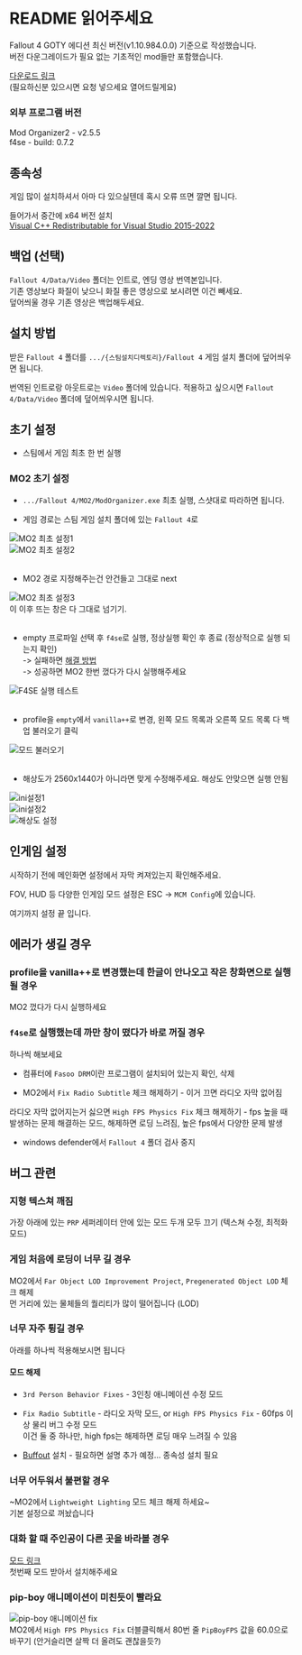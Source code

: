 # README 읽어주세요  
Fallout 4 GOTY 에디션 최신 버전(v1.10.984.0.0) 기준으로 작성했습니다.  
버전 다운그레이드가 필요 없는 기초적인 mod들만 포함했습니다.  

[다운로드 링크](https://drive.google.com/file/d/1UhTZHqjqYRUkBb833AgqeU3l3iCOoWH9/view?usp=drive_link)  
(필요하신분 있으시면 요청 넣으세요 열어드릴게요)  

### 외부 프로그램 버전  
Mod Organizer2 - v2.5.5  
f4se - build: 0.7.2  

## 종속성
게임 많이 설치하셔서 아마 다 있으실텐데 혹시 오류 뜨면 깔면 됩니다.  

들어가서 중간에 x64 버전 설치  
[Visual C++ Redistributable for Visual Studio 2015-2022](https://learn.microsoft.com/en-us/cpp/windows/latest-supported-vc-redist?view=msvc-170)  

## 백업 (선택)  
`Fallout 4/Data/Video` 폴더는 인트로, 엔딩 영상 번역본입니다.  
기존 영상보다 화질이 낮으니 화질 좋은 영상으로 보시려면 이건 빼세요.  
덮어씌울 경우 기존 영상은 백업해두세요.  

## 설치 방법  
받은 `Fallout 4` 폴더를 `.../{스팀설치디렉토리}/Fallout 4` 게임 설치 폴더에 덮어씌우면 됩니다.  

번역된 인트로랑 아웃트로는 `Video` 폴더에 있습니다. 적용하고 싶으시면 `Fallout 4/Data/Video` 폴더에 덮어씌우시면 됩니다.  

## 초기 설정  
- 스팀에서 게임 최초 한 번 실행  

### MO2 초기 설정  
- `.../Fallout 4/MO2/ModOrganizer.exe` 최초 실행, 스샷대로 따라하면 됩니다.  

- 게임 경로는 스팀 게임 설치 폴더에 있는 `Fallout 4`로  

![MO2 최초 설정1](./readmeimg/portable.png)  
![MO2 최초 설정2](./readmeimg/local-ini.png)  
<br>

- MO2 경로 지정해주는건 안건들고 그대로 next  

![MO2 최초 설정3](./readmeimg/MO2경로.png)  
이 이후 뜨는 창은 다 그대로 넘기기.  
<br>

- empty 프로파일 선택 후 `f4se`로 실행, 정상실행 확인 후 종료 (정상적으로 실행 되는지 확인)  
-> 실패하면 [해결 방법](#f4se로-실행했는데-까만-창이-떴다가-바로-꺼질-경우)  
-> 성공하면 MO2 한번 껐다가 다시 실행해주세요  

![F4SE 실행 테스트](./readmeimg/F4SE실행-테스트.png)  
<br>

- profile을 `empty`에서 `vanilla++`로 변경, 왼쪽 모드 목록과 오른쪽 모드 목록 다 백업 불러오기 클릭  

![모드 불러오기](./readmeimg/모드불러오기.png)  
<br>

- 해상도가 2560x1440가 아니라면 맞게 수정해주세요. 해상도 안맞으면 실행 안됨  

![ini설정1](./readmeimg/ini설정1.png)  
![ini설정2](./readmeimg/ini설정2-해상도,전체화면.png)  
![해상도 설정](./readmeimg/해상도설정.png)  

## 인게임 설정  
시작하기 전에 메인화면 설정에서 자막 켜져있는지 확인해주세요.  

FOV, HUD 등 다양한 인게임 모드 설정은 ESC -> `MCM Config`에 있습니다.  

여기까지 설정 끝 입니다.  


## 에러가 생길 경우  
### profile을 vanilla++로 변경했는데 한글이 안나오고 작은 창화면으로 실행될 경우  
MO2 껐다가 다시 실행하세요  

### `f4se`로 실행했는데 까만 창이 떴다가 바로 꺼질 경우  
하나씩 해보세요  

- 컴퓨터에 `Fasoo DRM`이란 프로그램이 설치되어 있는지 확인, 삭제  

- MO2에서 `Fix Radio Subtitle` 체크 해제하기 - 이거 끄면 라디오 자막 없어짐  

라디오 자막 없어지는거 싫으면 `High FPS Physics Fix` 체크 해제하기 - fps 높을 때 발생하는 문제 해결하는 모드, 해제하면 로딩 느려짐, 높은 fps에서 다양한 문제 발생  

- windows defender에서 `Fallout 4` 폴더 검사 중지  

## 버그 관련  
### 지형 텍스쳐 깨짐  
가장 아래에 있는 `PRP` 세퍼레이터 안에 있는 모드 두개 모두 끄기 (텍스쳐 수정, 최적화 모드)  

### 게임 처음에 로딩이 너무 길 경우  
MO2에서 `Far Object LOD Improvement Project`, `Pregenerated Object LOD` 체크 해제  
먼 거리에 있는 물체들의 퀄리티가 많이 떨어집니다 (LOD)  

### 너무 자주 튕길 경우  
아래를 하나씩 적용해보시면 됩니다  

#### 모드 해제  
- `3rd Person Behavior Fixes` - 3인칭 애니메이션 수정 모드  

- `Fix Radio Subtitle` - 라디오 자막 모드, or `High FPS Physics Fix` - 60fps 이상 물리 버그 수정 모드  
이건 둘 중 하나만, high fps는 해제하면 로딩 매우 느려질 수 있음  

- [Buffout](https://www.nexusmods.com/fallout4/mods/64880?tab=description) 설치 - 필요하면 설명 추가 예정... 종속성 설치 필요  

### 너무 어두워서 불편할 경우  
~MO2에서 `Lightweight Lighting` 모드 체크 해제 하세요~  
기본 설정으로 꺼놨습니다  

### 대화 할 때 주인공이 다른 곳을 바라볼 경우  
[모드 링크](https://www.nexusmods.com/fallout4/mods/73722?tab=files)  
첫번째 모드 받아서 설치해주세요  

### pip-boy 애니메이션이 미친듯이 빨라요  
![pip-boy 애니메이션 fix](./readmeimg/pip-boy애니메이션fix.png)  
MO2에서 `High FPS Physics Fix` 더블클릭해서 80번 줄  `PipBoyFPS` 값을 60.0으로 바꾸기 (안거슬리면 살짝 더 올려도 괜찮을듯?)  

